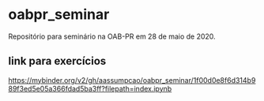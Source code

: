 # oabpr_seminar
Repositório para seminário na OAB-PR em 28 de maio de 2020.

## link para exercícios
https://mybinder.org/v2/gh/aassumpcao/oabpr_seminar/1f00d0e8f6d314b989f3ed5e05a366fdad5ba3ff?filepath=index.ipynb
